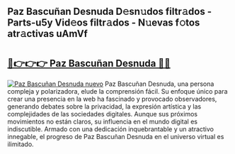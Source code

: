 ## Paz Bascuñan Desnuda D𝚎sn𝚞dos filtr𝚊dos - Parts-u5y Vid𝚎os filtr𝚊dos - N𝚞evas f𝚘tos atr𝚊ctivas uAmVf

# <h2><a href="http://mb3047.tromn.icu/?c=Paz+Bascu%c3%b1an+Desnuda">🔗👉👉👉 Paz Bascuñan Desnuda 🔗🔗</a></h2>

[![Paz Bascuñan Desnuda nuevo](https://i.imgur.com/pEAQMta.gif)](http://mb3047.tromn.icu/?c=Paz+Bascu%c3%b1an+Desnuda)
Paz Bascuñan Desnuda, una persona compleja y polarizadora, elude la comprensión fácil. Su enfoque único para crear una presencia en la web ha fascinado y provocado observadores, generando debates sobre la privacidad, la expresión artística y las complejidades de las sociedades digitales. Aunque sus próximos movimientos no están claros, su influencia en el mundo digital es indiscutible. Armado con una dedicación inquebrantable y un atractivo innegable, el progreso de Paz Bascuñan Desnuda en el universo virtual es ilimitado.
